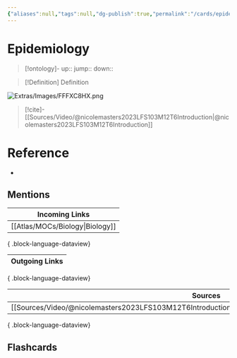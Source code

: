 ```yaml
---
{"aliases":null,"tags":null,"dg-publish":true,"permalink":"/cards/epidemiology/","dgPassFrontmatter":true}
---
```


# Epidemiology

> [!ontology]-
> up:: 
> jump:: 
> down:: 

> [!Definition] Definition
> 

![Extras/Images/FFFXC8HX.png](/img/user/Extras/Images/FFFXC8HX.png)

> [!cite]-
> [[Sources/Video/@nicolemasters2023LFS103M12T6Introduction\|@nicolemasters2023LFS103M12T6Introduction]]

# Reference
- 

## Mentions

| Incoming Links                     |
| ---------------------------------- |
| [[Atlas/MOCs/Biology\|Biology]] |

{ .block-language-dataview}

| Outgoing Links |
| -------------- |

{ .block-language-dataview}

| Sources                                                                                                   |
| --------------------------------------------------------------------------------------------------------- |
| [[Sources/Video/@nicolemasters2023LFS103M12T6Introduction\|@nicolemasters2023LFS103M12T6Introduction]] |

{ .block-language-dataview}

## Flashcards 
